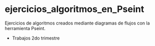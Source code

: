 # ejercicios_algoritmos_en_Pseint
Ejercicios de algoritmos creados mediante diagramas de flujos con la herramienta Pseint. 
- Trabajos 2do trimestre
